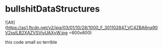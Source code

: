 # bullshitDataStructures
![Alt](https://as1.ftcdn.net/v2/jpg/03/01/10/28/1000_F_301102847_VC4ZBA6nq90V2ssILB2XAZVSVjvUAXyW.jpg =600x600)


this code small so terrible
